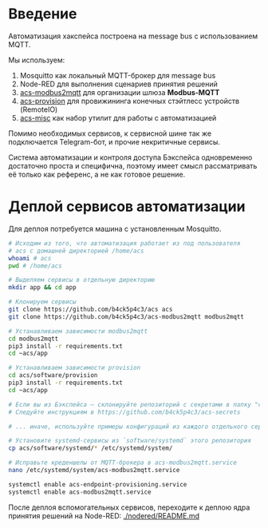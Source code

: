 # Введение
Автоматизация хакспейса построена на message bus с использованием MQTT. 

Мы используем:
1. Mosquitto как локальный MQTT-брокер для message bus
2. Node-RED для выполнения сценариев принятия решений
3. [acs-modbus2mqtt](https://github.com/b4ck5p4c3/acs-modbus2mqtt) для организации шлюза **Modbus-MQTT**
4. [acs-provision](./provision) для провижининга конечных стэйтлесс устройств (RemoteIO) 
5. [acs-misc](./misc) как набор утилит для работы с автоматизацией

Помимо необходимых сервисов, к сервисной шине так же подключается Telegram-бот, и прочие некритичные сервисы.

Система автоматизации и контроля доступа Бэкспейса одновременно достаточно проста и специфична, поэтому
имеет смысл рассматривать её только как референс, а не как готовое решение.

# Деплой сервисов автоматизации
Для деплоя потребуется машина с установленным Mosquitto.
```bash
# Исходим из того, что автоматизация работает из под пользователя 
# acs с домашней директорией /home/acs
whoami # acs
pwd # /home/acs

# Выделяем сервисы в отдельную директорию
mkdir app && cd app

# Клонируем сервисы
git clone https://github.com/b4ck5p4c3/acs acs
git clone https://github.com/b4ck5p4c3/acs-modbus2mqtt modbus2mqtt

# Устанавливаем зависимости modbus2mqtt
cd modbus2mqtt
pip3 install -r requirements.txt
cd ~acs/app

# Устанавливаем зависимости provision
cd acs/software/provision
pip3 install -r requirements.txt
cd ~acs/app

# Если вы из Бэкспейса — cклонируйте репозиторий с секретами в папку "config".
# Следуйте инструкциям в https://github.com/b4ck5p4c3/acs-secrets

# ... иначе, используйте примеры конфигураций из каждого отдельного сервиса

# Установите systemd-сервисы из `software/systemd` этого репозитория
cp acs/software/systemd/* /etc/systemd/system/

# Исправьте креденшелы от MQTT-брокера в acs-modbus2mqtt.service
nano /etc/systemd/system/acs-modbus2mqtt.service

systemctl enable acs-endpoint-provisioning.service
systemctl enable acs-modbus2mqtt.service
```

После деплоя вспомогательных сервисов, переходите к деплою ядра принятия 
решений на Node-RED: [./nodered/README.md](./nodered/README.md)
